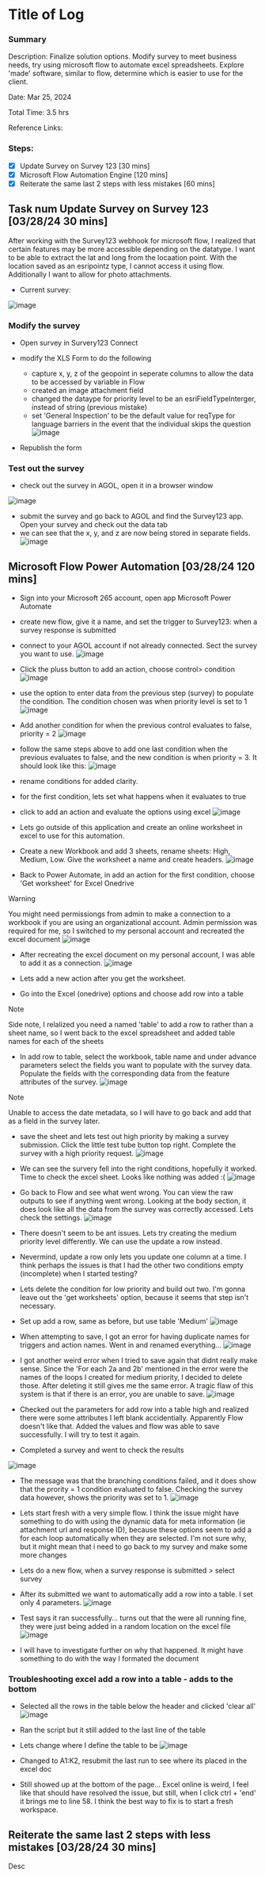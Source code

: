 # Title of Log
### Summary

Description: Finalize solution options. Modify survey to meet business needs, try using microsoft flow to automate excel spreadsheets. 
Explore 'made' software, similar to flow, determine which is easier to use for the client.


Date: Mar 25, 2024

Total Time: 3.5 hrs

Reference Links:

### Steps:
- [x] Update Survey on Survey 123 [30 mins]
- [x] Microsoft Flow Automation Engine [120 mins]
- [x] Reiterate the same last 2 steps with less mistakes [60 mins]

## Task num Update Survey on Survey 123 [03/28/24 30 mins]

After working with the Survey123 webhook for microsoft flow, I realized that certain features may be more accessible depending on the datatype. I want to be able to extract the lat and long from the locaation point. With the location saved as an esripointz type, I cannot access it using flow. Additionally I want to allow for photo attachments.

* Current survey:

![image](https://github.com/lowylori/technicallogs/assets/49323685/5b7e4272-244a-490a-bc44-b45db9a5e55b)

### Modify the survey

* Open survey in Survery123 Connect
* modify the XLS Form to do the following
  * capture x, y, z of the geopoint in seperate columns to allow the data to be accessed by variable in Flow
  * created an image attachment field
  * changed the dataype for priority level to be an esriFieldTypeInterger, instead of string (previous mistake)
  * set 'General Inspection' to be the default value for reqType for language barriers in the event that the individual skips the question
![image](https://github.com/lowylori/technicallogs/assets/49323685/285b19ed-1848-4e8a-ac87-1664f0b87c62)

* Republish the form

### Test out the survey
* check out the survey in AGOL, open it in a browser window

![image](https://github.com/lowylori/technicallogs/assets/49323685/2aec6b55-a2de-4024-b2b5-20ac6241b1b8)

* submit the survey and go back to AGOL and find the Survey123 app. Open your survey and check out the data tab
* we can see that the x, y, and z are now being stored in separate fields.
![image](https://github.com/lowylori/technicallogs/assets/49323685/08214c2d-47e1-4683-b857-988bf41e8fd9)


## Microsoft Flow Power Automation [03/28/24 120 mins]

* Sign into your Microsoft 265 account, open app Microsoft Power Automate
* create new flow, give it a name, and set the trigger to Survey123: when a survey response is submitted
* connect to your AGOL account if not already connected. Sect the survey you want to use.
![image](https://github.com/lowylori/technicallogs/assets/49323685/5ead91a5-0934-404b-96fc-6550a3bfa34a)

* Click the pluss button to add an action, choose control> condition
![image](https://github.com/lowylori/technicallogs/assets/49323685/8428ea99-bd4b-4172-8139-e36951e9b82d)

* use the option to enter data from the previous step (survey) to populate the condition. The condition chosen was when priority level is set to 1
![image](https://github.com/lowylori/technicallogs/assets/49323685/136d0bee-26de-40cd-9829-6a71b56123a1)

* Add another condition for when the previous control evaluates to false, priority = 2
![image](https://github.com/lowylori/technicallogs/assets/49323685/006d64a4-5688-4527-b5ad-51e9af1a22df)

* follow the same steps above to add one last condition when the previous evaluates to false, and the new condition is when priority = 3. It should look like this:
![image](https://github.com/lowylori/technicallogs/assets/49323685/140739cd-cd1a-4d93-86df-8fb73ac73063)

* rename conditions for added clarity.
* for the first condition, lets set what happens when it evaluates to true
* click to add an action and evaluate the options using excel
![image](https://github.com/lowylori/technicallogs/assets/49323685/f7b233d0-4e9b-4e7e-a78b-ef5f31da7c94)

* Lets go outside of this application and create an online worksheet in excel to use for this automation.
* Create a new Workbook and add 3 sheets, rename sheets: High, Medium, Low. Give the worksheet a name and create headers.
![image](https://github.com/lowylori/technicallogs/assets/49323685/2cbc54c0-ba18-4630-bafc-d2db534477c3)

* Back to Power Automate, in add an action for the first condition, choose 'Get worksheet' for Excel Onedrive

> [!WARNING]  
> You might need permissiongs from admin to make a connection to a workbook if you are using an organizational account. Admin permission was required for me, so I switched to my personal account and recreated the excel document
> ![image](https://github.com/lowylori/technicallogs/assets/49323685/0770b654-56a9-477c-a2ce-dffaa554446d)

* After recreating the excel document on my personal account, I was able to add it as a connection.
![image](https://github.com/lowylori/technicallogs/assets/49323685/62405662-4fdb-4a4e-8672-4ab69c705e99)

* Lets add a new action after you get the worksheet.
* Go into the Excel (onedrive) options and choose add row into a table

> [!NOTE]  
> Side note, I relalized you need a named 'table' to add a row to rather than a sheet name, so I went back to the excel spreadsheet and added table names for each of the sheets

 * In add row to table, select the workbook, table name and under advance parameters select the fields you want to populate with the survey data. Populate the fields with the corresponding data from the feature attributes of the survey.
![image](https://github.com/lowylori/technicallogs/assets/49323685/346d00c5-ff2e-42c4-a97f-c35b223833d9)

> [!NOTE]  
> Unable to access the date metadata, so I will have to go back and add that as a field in the survey later.

* save the sheet and lets test out high priority by making a survey submission. Click the little test tube button top right. Complete the survey with a high priority request.
![image](https://github.com/lowylori/technicallogs/assets/49323685/17c61a28-5e31-457e-9460-7aa6a3dc7b24)

* We can see the survery fell into the right conditions, hopefully it worked. Time to check the excel sheet. Looks like nothing was added :(
![image](https://github.com/lowylori/technicallogs/assets/49323685/3cec7942-035e-491e-bb7e-042acace12a0)

* Go back to Flow and see what went wrong. You can view the raw outputs to see if anything went wrong. Looking at the body section, it does look like all the data from the survey was correctly accessed. Lets check the settings.
![image](https://github.com/lowylori/technicallogs/assets/49323685/58753a03-b0a6-435b-9dc9-46d124bb9a6a)

* There doesn't seem to be ant issues. Lets try creating the medium priority level differently. We can use the update a row instead.
* Nevermind, update a row only lets you update one column at a time. I think perhaps the issues is that I had the other two conditions empty (incomplete) when I started testing?
* Lets delete the condition for low priority and build out two. I'm gonna leave out the 'get worksheets' option, because it seems that step isn't necessary.
* Set up add a row, same as before, but use table 'Medium'
![image](https://github.com/lowylori/technicallogs/assets/49323685/1efc2240-1109-4d91-966f-1273d69b3cb5)

* When attempting to save, I got an error for having duplicate names for triggers and action names. Went in and renamed everything...
![image](https://github.com/lowylori/technicallogs/assets/49323685/513cb725-f900-45c7-a74f-c58d1125e811)

* I got another weird error when I tried to save again that didnt really make sense. Since the 'For each 2a and 2b' mentioned in the error were the names of the loops I created for medium priority, I decided to delete those. After deleting it still gives me the same error. A tragic flaw of this system is that if there is an error, you are unable to save.
![image](https://github.com/lowylori/technicallogs/assets/49323685/9d7f72c4-ad64-4672-8c69-86fc24811200)

* Checked out the parameters for add row into a table high and realized there were some attributes I left blank accidentially. Apparently Flow doesn't like that. Added the values and flow was able to save successfully. I will try to test it again.
* Completed a survey and went to check the results

![image](https://github.com/lowylori/technicallogs/assets/49323685/5a7aa25c-8c26-4e28-9b21-3bcc0e5170c7)

* The message was that the branching conditions failed, and it does show that the prority = 1 condition evaluated to false. Checking the survey data however, shows the priority was set to 1.
![image](https://github.com/lowylori/technicallogs/assets/49323685/667c8e9c-5e0c-41a9-bb5b-e9396e437dd8)

* Lets  start fresh with a very simple flow. I think the issue might have something to do with using the dynamic data for meta information (ie attachment url and response ID), because these options seem to add a for each loop automatically when they are selected. I'm not sure why, but it might mean that i need to go back to my survey and make some more changes
* Lets do a new flow, when a survey response is submitted > select survey
* After its submitted we want to automatically add a row into a table. I set only 4 parameters.
![image](https://github.com/lowylori/technicallogs/assets/49323685/6ca62775-666a-420f-bc51-83ff32aa5ce4)

* Test says it ran successfully... turns out that the were all running fine, they were just being added in a random location on the excel file
![image](https://github.com/lowylori/technicallogs/assets/49323685/57d2ff95-b64e-4ba6-b1b0-2f021ec2ab45)

* I will have to investigate further on why that happened. It might have something to do with the way I formated the document

### Troubleshooting excel add a row into a table - adds to the bottom

* Selected all the rows in the table below the header and clicked 'clear all'
![image](https://github.com/lowylori/technicallogs/assets/49323685/03ac7be2-e675-461c-85f7-b279cc444e92)

* Ran the script but it still added to the last line of the table
* Lets change where I define the table to be
![image](https://github.com/lowylori/technicallogs/assets/49323685/c6e317c9-5bd4-45da-bf5f-d31f728555b0)

* Changed to A1:K2, resubmit the last run to see where its placed in the excel doc
* Still showed up at the bottom of the page... Excel online is weird, I feel like that should have resolved the issue, but still, when I click ctrl + 'end' it brings me to line 58. I think the best way to fix is to start a fresh workspace.


## Reiterate the same last 2 steps with less mistakes [03/28/24 30 mins]

Desc

